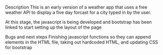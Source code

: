 Description
This is an early version of a weather app that uses a free weather API to display a five day forcast for a city typed in by the user. 

At this stage, the javascript is being developed and bootstrap has been linked to start setting up the layout of the page 

Bugs and next steps
Finishing javascript functions so they can append elements in the HTML file, taking out hardcoded HTML, and updating CSS for bootstrap